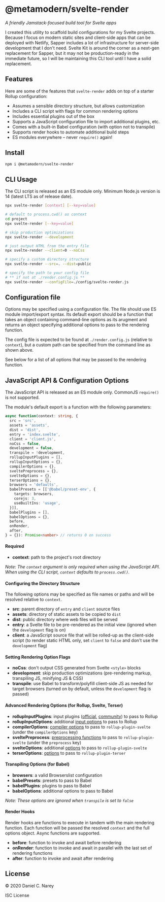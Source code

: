 # @metamodern/svelte-render

*A friendly Jamstack-focused build tool for Svelte apps*

I created this utility to scaffold build configurations for my Svelte projects. Because I focus on modern static sites and client-side apps that can be deployed with Netlify, Sapper includes a lot of infrastructure for server-side development that I don't need. Svelte Kit is around the corner as a next-gen replacement for Sapper, but it may not be production-ready in the immediate future, so I will be maintaining this CLI tool until I have a solid replacement. 

## Features

Here are some of the features that `svelte-render` adds on top of a starter Rollup configuration:
- Assumes a sensible directory structure, but allows customization 
- Includes a CLI script with flags for common rendering options
- Includes essential plugins out of the box
- Supports a JavaScript configuration file to import additional plugins, etc.
- Comes with a built-in Babel configuration (with option not to transpile)
- Supports render hooks to automate additional build steps
- ES modules everywhere – never `require()` again!


## Install

```sh
npm i @metamodern/svelte-render

```

## CLI Usage

The CLI script is released as an ES module only. Minimum Node.js version is 14 (latest LTS as of release date). 

```sh
npx svelte-render [context] [--key=value]

# default to process.cwd() as context
cd project
npx svelte-render [--key=value]

# skip production optimizations
npx svelte-render --development

# just output HTML from the entry file
npx svelte-render --client=0 --noCss

# specify a custom directory structure
npx svelte-render --src=. --dist=public

# specify the path to your config file
# ** if not at ./render.config.js **
npx svelte-render --configFile=./config/svelte-render.js

```


## Configuration file

Options may be specified using a configuration file. The file should use ES module import/export syntax. Its default export should be a function that takes an object containing command-line options as its arugment and returns an object specifying additional options to pass to the rendering function.

The config file is expected to be found at `./render.config.js` (relative to `context`), but a custom path can be specified from the command line as shown above.

See below for a list of all options that may be passed to the rendering function.


## JavaScript API & Configuration Options

The JavaScript API is released as an ES module only. CommonJS `require()` is not supported.

The module's default export is a function with the following parameters:

```ts
async function(context: string, {
  src = 'src',
  assets = 'assets',
  dist = 'dist',
  entry = 'index.svelte',
  client = 'client.js',
  noCss = false,
  development = false,
  transpile = !development,
  rollupInputPlugins = [],
  rollupInputOptions = {},
  compilerOptions = {},
  sveltePreprocess = {},
  svelteOptions = {},
  terserOptions = {},
  browsers = 'defaults',
  babelPresets = [['@babel/preset-env', {
    targets: browsers,
    corejs: 3,
    useBuiltIns: 'usage',
  }]],
  babelPlugins = [],
  babelOptions = {},
  before,
  onRender,
  after,
} = {}): Promise<number> // returns 0 on success

```

#### Required

- __context__: path to the project's root directory

*Note: The `context` argument is only required when using the JavaScript API. When using the CLI script, `context` defaults to `process.cwd()`.*

#### Configuring the Directory Structure

The following options may be specified as file names or paths and will be resolved relative to `context`.

- __src__: parent directory of `entry` and `client` source files
- __assets__: directory of static assets to be copied to `dist`
- __dist__: public directory where web files will be served
- __entry__: a Svelte file to be pre-rendered as the initial view (ignored when the `development` flag is on)
- __client__: a JavaScript source file that will be rolled-up as the client-side script (to render static HTML only, set `client` to `false` and don't use the `development` flag)

#### Setting Rendering Option Flags

- __noCss__: don't output CSS generated from Svelte `<style>` blocks
- __development__: skip production optimizations (pre-rendering markup, transpiling JS, minifying JS & CSS)
- __transpile__: use Babel to transform/polyfill client-side JS as needed for target browsers (turned on by default, unless the `development` flag is passed)

#### Advanced Rendering Options (for Rollup, Svelte, Terser)

- __rollupInputPlugins__: input plugins ([official](https://github.com/rollup/plugins), [community](https://github.com/rollup/awesome)) to pass to Rollup
- __rollupInputOptions__: additional [input options](http://rollupjs.org/guide/en/#inputoptions-object) to pass to Rollup
- __compilerOptions__: [compiler options](https://svelte.dev/docs#svelte_compile) to pass to `rollup-plugin-svelte` (under the `compilerOptions` key)
- __sveltePreprocess__: [preprocessing functions](https://svelte.dev/docs#svelte_preprocess) to pass to `rollup-plugin-svelte` (under the `preprocess` key)
- __svelteOptions__: additional [options](https://github.com/sveltejs/rollup-plugin-svelte#usage) to pass to `rollup-plugin-svelte`
- __terserOptions__: [options](https://github.com/terser/terser#minify-options) to pass to `rollup-plugin-terser`

#### Transpiling Options (for Babel)

- __browsers__: a valid Browserslist configuration
- __babelPresets__: presets to pass to Babel
- __babelPlugins__: plugins to pass to Babel
- __babelOptions__: additional options to pass to Babel

*Note: These options are ignored when `transpile` is set to `false`*

#### Render Hooks

Render hooks are functions to execute in tandem with the main rendering function. Each function will be passed the resolved `context` and the full options object. Async functions are supported.

- __before__: function to invoke and await before rendering
- __onRender__: function to invoke and await in parallel with the last set of rendering functions
- __after__: function to invoke and await after rendering


## License
© 2020 Daniel C. Narey

ISC License
